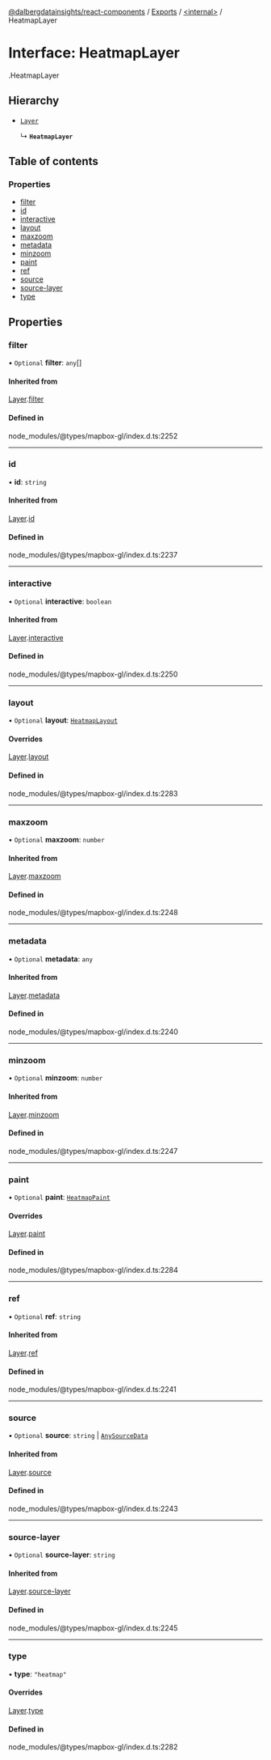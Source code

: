 [@dalbergdatainsights/react-components](../README.md) / [Exports](../modules.md) / [<internal\>](../modules/internal_.md) / HeatmapLayer

# Interface: HeatmapLayer

[<internal>](../modules/internal_.md).HeatmapLayer

## Hierarchy

- [`Layer`](internal_.Layer.md)

  ↳ **`HeatmapLayer`**

## Table of contents

### Properties

- [filter](internal_.HeatmapLayer.md#filter)
- [id](internal_.HeatmapLayer.md#id)
- [interactive](internal_.HeatmapLayer.md#interactive)
- [layout](internal_.HeatmapLayer.md#layout)
- [maxzoom](internal_.HeatmapLayer.md#maxzoom)
- [metadata](internal_.HeatmapLayer.md#metadata)
- [minzoom](internal_.HeatmapLayer.md#minzoom)
- [paint](internal_.HeatmapLayer.md#paint)
- [ref](internal_.HeatmapLayer.md#ref)
- [source](internal_.HeatmapLayer.md#source)
- [source-layer](internal_.HeatmapLayer.md#source-layer)
- [type](internal_.HeatmapLayer.md#type)

## Properties

### filter

• `Optional` **filter**: `any`[]

#### Inherited from

[Layer](internal_.Layer.md).[filter](internal_.Layer.md#filter)

#### Defined in

node_modules/@types/mapbox-gl/index.d.ts:2252

___

### id

• **id**: `string`

#### Inherited from

[Layer](internal_.Layer.md).[id](internal_.Layer.md#id)

#### Defined in

node_modules/@types/mapbox-gl/index.d.ts:2237

___

### interactive

• `Optional` **interactive**: `boolean`

#### Inherited from

[Layer](internal_.Layer.md).[interactive](internal_.Layer.md#interactive)

#### Defined in

node_modules/@types/mapbox-gl/index.d.ts:2250

___

### layout

• `Optional` **layout**: [`HeatmapLayout`](internal_.HeatmapLayout.md)

#### Overrides

[Layer](internal_.Layer.md).[layout](internal_.Layer.md#layout)

#### Defined in

node_modules/@types/mapbox-gl/index.d.ts:2283

___

### maxzoom

• `Optional` **maxzoom**: `number`

#### Inherited from

[Layer](internal_.Layer.md).[maxzoom](internal_.Layer.md#maxzoom)

#### Defined in

node_modules/@types/mapbox-gl/index.d.ts:2248

___

### metadata

• `Optional` **metadata**: `any`

#### Inherited from

[Layer](internal_.Layer.md).[metadata](internal_.Layer.md#metadata)

#### Defined in

node_modules/@types/mapbox-gl/index.d.ts:2240

___

### minzoom

• `Optional` **minzoom**: `number`

#### Inherited from

[Layer](internal_.Layer.md).[minzoom](internal_.Layer.md#minzoom)

#### Defined in

node_modules/@types/mapbox-gl/index.d.ts:2247

___

### paint

• `Optional` **paint**: [`HeatmapPaint`](internal_.HeatmapPaint.md)

#### Overrides

[Layer](internal_.Layer.md).[paint](internal_.Layer.md#paint)

#### Defined in

node_modules/@types/mapbox-gl/index.d.ts:2284

___

### ref

• `Optional` **ref**: `string`

#### Inherited from

[Layer](internal_.Layer.md).[ref](internal_.Layer.md#ref)

#### Defined in

node_modules/@types/mapbox-gl/index.d.ts:2241

___

### source

• `Optional` **source**: `string` \| [`AnySourceData`](../modules/internal_.md#anysourcedata)

#### Inherited from

[Layer](internal_.Layer.md).[source](internal_.Layer.md#source)

#### Defined in

node_modules/@types/mapbox-gl/index.d.ts:2243

___

### source-layer

• `Optional` **source-layer**: `string`

#### Inherited from

[Layer](internal_.Layer.md).[source-layer](internal_.Layer.md#source-layer)

#### Defined in

node_modules/@types/mapbox-gl/index.d.ts:2245

___

### type

• **type**: ``"heatmap"``

#### Overrides

[Layer](internal_.Layer.md).[type](internal_.Layer.md#type)

#### Defined in

node_modules/@types/mapbox-gl/index.d.ts:2282
